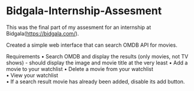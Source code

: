 # Bidgala-Internship-Assesment

This was the final part of my assesment for an internship at Bidgala(https://bidgala.com/).


Created a simple web interface that can search OMDB API for movies.

Requirements 
    •    Search OMDB and display the results (only movies, not TV shows) - should display the  image and movie title at the very least 
    •    Add a movie to your watchlist 
    •    Delete a movie from your watchlist  
    •    View your watchlist  
    •    If a search result movie has already been added, disable its add button. 
